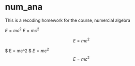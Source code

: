 # num_ana
This is a recoding homework for the course, numercial algebra

$`E = mc^2`$
$E = mc^2$

$$E = mc^2$$

$ E = mc^2 $
$` E = mc^2 `$
$$ E = mc^2 $$



